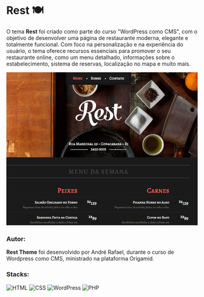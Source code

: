 # Rest 🍽️

O tema **Rest** foi criado como parte do curso "WordPress como CMS", com o objetivo de desenvolver uma página de restaurante moderna, elegante e totalmente funcional. Com foco na personalização e na experiência do usuário, o tema oferece recursos essenciais para promover o seu restaurante online, como um menu detalhado, informações sobre o estabelecimento, sistema de reservas, localização no mapa e muito mais.

<div align="center">

  ![preview img](/wordpress-como-cms_rest.jpg)

</div>

### Autor: 

**Rest Theme** foi desenvolvido por André Rafael, durante o curso de Wordpress como CMS, ministrado na plataforma Origamid.

### Stacks: 
![HTML](https://img.shields.io/badge/HTML-E34F26?style=for-the-badge&logo=html5&logoColor=white)
![CSS](https://img.shields.io/badge/CSS-1572B6?style=for-the-badge&logo=css3&logoColor=white)
![WordPress](https://img.shields.io/badge/WordPress-21759B?style=for-the-badge&logo=wordpress&logoColor=white) 
![PHP](https://img.shields.io/badge/PHP-777BB4?style=for-the-badge&logo=php&logoColor=white) 